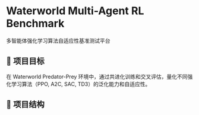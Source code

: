 # Waterworld Multi-Agent RL Benchmark

多智能体强化学习算法自适应性基准测试平台

## 🎯 项目目标

在 Waterworld Predator-Prey 环境中，通过共进化训练和交叉评估，量化不同强化学习算法（PPO, A2C, SAC, TD3）的泛化能力和自适应性。

## 📁 项目结构